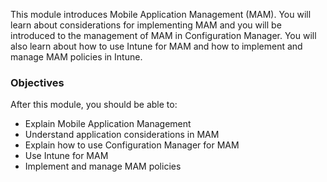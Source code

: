 This module introduces Mobile Application Management (MAM). You will learn about considerations for implementing MAM and you will be introduced to the management of MAM in Configuration Manager. You will also learn about how to use Intune for MAM and how to implement and manage MAM policies in Intune.

### Objectives

After this module, you should be able to:

 -  Explain Mobile Application Management
 -  Understand application considerations in MAM
 -  Explain how to use Configuration Manager for MAM
 -  Use Intune for MAM
 -  Implement and manage MAM policies
